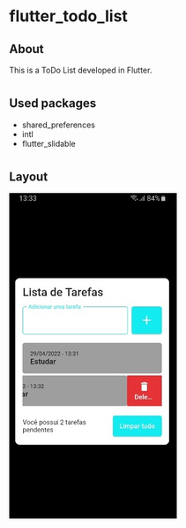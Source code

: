 # flutter_todo_list

## About

This is a ToDo List developed in Flutter.

#
## Used packages
- shared_preferences
- intl
- flutter_slidable

#
## Layout

![layout](./.github/layout.jpg)